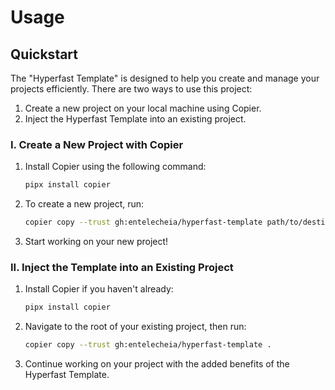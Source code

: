 # Usage

## Quickstart

The "Hyperfast Template" is designed to help you create and manage your projects efficiently. There are two ways to use this project:

1. Create a new project on your local machine using Copier.
2. Inject the Hyperfast Template into an existing project.

### I. Create a New Project with Copier

1. Install Copier using the following command:
   ```bash
   pipx install copier
   ```
2. To create a new project, run:
   ```bash
   copier copy --trust gh:entelecheia/hyperfast-template path/to/destination
   ```
3. Start working on your new project!

### II. Inject the Template into an Existing Project

1. Install Copier if you haven't already:
   ```bash
   pipx install copier
   ```
2. Navigate to the root of your existing project, then run:
   ```bash
   copier copy --trust gh:entelecheia/hyperfast-template .
   ```
3. Continue working on your project with the added benefits of the Hyperfast Template.
